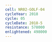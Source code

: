 ```yaml
---
cell: NR02-GOLF-04
cycleYear: 2018
cycle: 05
cycleDate: 2018-5
resistance: 578000
enlightened: 498000 
---
```

      